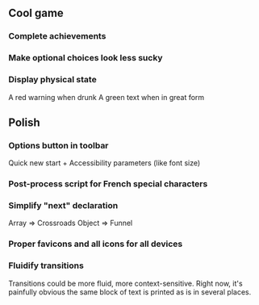 ## Cool game

### Complete achievements

### Make optional choices look less sucky

### Display physical state

A red warning when drunk
A green text when in great form

## Polish

### Options button in toolbar

Quick new start + Accessibility parameters (like font size)

### Post-process script for French special characters

###  Simplify "next" declaration

Array => Crossroads
Object => Funnel

### Proper favicons and all icons for all devices

### Fluidify transitions

Transitions could be more fluid, more context-sensitive. Right now, it's painfully obvious the same block of text is printed as is in several places.

